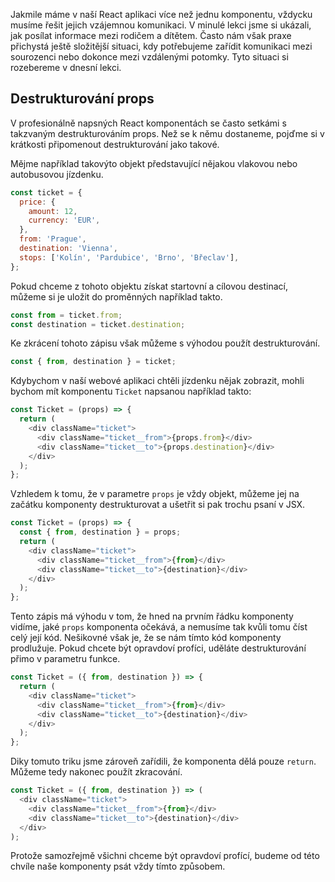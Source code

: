 Jakmile máme v naší React aplikaci více než jednu komponentu, vždycku musíme řešit jejich vzájemnou komunikaci. V minulé lekci jsme si ukázali, jak posílat informace mezi rodičem a dítětem. Často nám však praxe přichystá ještě složitější situaci, kdy potřebujeme zařídit komunikaci mezi sourozenci nebo dokonce mezi vzdálenými potomky. Tyto situaci si rozebereme v dnesní lekci. 

## Destrukturování props

V profesionálně napsných React komponentách se často setkámi s takzvaným destrukturováním props. Než se k němu dostaneme, pojďme si v krátkosti připomenout destrukturování jako takové. 

Mějme například takovýto objekt představující nějakou vlakovou nebo autobusovou jízdenku. 

```js
const ticket = {
  price: {
    amount: 12,
    currency: 'EUR',
  },
  from: 'Prague',
  destination: 'Vienna',
  stops: ['Kolín', 'Pardubice', 'Brno', 'Břeclav'],
};
```

Pokud chceme z tohoto objektu získat startovní a cílovou destinací, můžeme si je uložit do proměnných například takto.

```js
const from = ticket.from;
const destination = ticket.destination;
```

Ke zkrácení tohoto zápisu však můžeme s výhodou použít destrukturování. 

```js
const { from, destination } = ticket;
```

Kdybychom v naší webové aplikaci chtěli jízdenku nějak zobrazit, mohli bychom mít komponentu `Ticket` napsanou například takto:

```js
const Ticket = (props) => {
  return (
    <div className="ticket">
      <div className="ticket__from">{props.from}</div>
      <div className="ticket__to">{props.destination}</div>
    </div>
  );
};
```

Vzhledem k tomu, že v parametre `props` je vždy objekt, můžeme jej na začátku komponenty destrukturovat a ušetřit si pak trochu psaní v JSX.

```js
const Ticket = (props) => {
  const { from, destination } = props;
  return (
    <div className="ticket">
      <div className="ticket__from">{from}</div>
      <div className="ticket__to">{destination}</div>
    </div>
  );
};
```

Tento zápis má výhodu v tom, že hned na prvním řádku komponenty vidíme, jaké `props` komponenta očekává, a nemusíme tak kvůli tomu číst celý její kód. Nešikovné však je, že se nám tímto kód komponenty prodlužuje. Pokud chcete být opravdoví profíci, uděláte destrukturování přimo v parametru funkce.

```js
const Ticket = ({ from, destination }) => {
  return (
    <div className="ticket">
      <div className="ticket__from">{from}</div>
      <div className="ticket__to">{destination}</div>
    </div>
  );
};
```

Diky tomuto triku jsme zároveň zařídili, že komponenta dělá pouze `return`. Můžeme tedy nakonec použít zkracování.

```js
const Ticket = ({ from, destination }) => (
  <div className="ticket">
    <div className="ticket__from">{from}</div>
    <div className="ticket__to">{destination}</div>
  </div>
);
```

Protože samozřejmě všichni chceme být opravdoví profící, budeme od této chvíle naše komponenty psát vždy tímto způsobem. 
